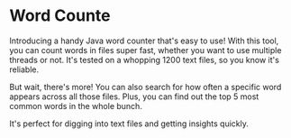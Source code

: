 # Word Counte
Introducing a handy Java word counter that's easy to use! With this tool, you can count words in files super fast, whether you want to use multiple threads or not. It's tested on a whopping 1200 text files, so you know it's reliable.

But wait, there's more! You can also search for how often a specific word appears across all those files. Plus, you can find out the top 5 most common words in the whole bunch.

It's perfect for digging into text files and getting insights quickly.
